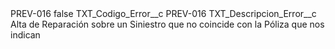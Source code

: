 <?xml version="1.0" encoding="UTF-8"?>
<CustomMetadata xmlns="http://soap.sforce.com/2006/04/metadata" xmlns:xsi="http://www.w3.org/2001/XMLSchema-instance" xmlns:xsd="http://www.w3.org/2001/XMLSchema">
    <label>PREV-016</label>
    <protected>false</protected>
    <values>
        <field>TXT_Codigo_Error__c</field>
        <value xsi:type="xsd:string">PREV-016</value>
    </values>
    <values>
        <field>TXT_Descripcion_Error__c</field>
        <value xsi:type="xsd:string">Alta de Reparación sobre un Siniestro que no coincide con la Póliza que nos indican</value>
    </values>
</CustomMetadata>
